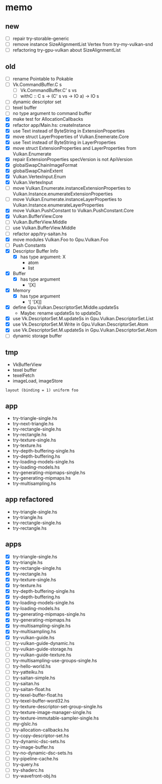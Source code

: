 memo
====

new
---

* [ ] repair try-storable-generic
* [ ] remove instance SizeAlignmentList Vertex from try-my-vulkan-snd
* [ ] refactoring try-gpu-vulkan about SizeAlignmentList

old
---

* [ ] rename Pointable to Pokable
* [ ] Vk.CommandBuffer.C s
    + [ ] Vk.CommandBuffer.C' s vs
    + [ ] withC :: C s -> (C' s vs -> IO a) -> IO s
* [ ] dynamic descriptor set
* [ ] texel buffer
* [ ] no type argument to command buffer
* [x] make test for AllocationCallbacks
* [x] refactor app/Main.hs: createInstance
* [x] use Text instead of ByteString in ExtensionProperties
* [x] move struct LayerProperties of Vulkan.Enemerate.Core
* [x] use Text instead of ByteString in LayerProperties
* [x] move struct ExtensionProperties and LayerProperties from Vulkan.Enumerate
* [x] repair ExtensionProperties specVersion is not ApiVersion
* [x] globalSwapChainImageFormat
* [x] globalSwapChainExtent
* [x] Vulkan.VertexInput.Enum
* [x] Vulkan.VertexInput
* [ ] move Vulkan.Enumerate.instanceExtensionProperties to Vulkan.Instance.enumerateExtensionProperties
* [ ] move Vulkan.Enumerate.instanceLayerProperties to Vulkan.Instance.enumerateLayerProperties
* [x] move Vulkan.PushConstant to Vulkan.PushConstant.Core
* [x] Vulkan.BufferView.Core
* [ ] Vulkan.BufferView.Middle
* [ ] use Vulkan.BufferView.Middle
* [ ] refactor app/try-saitan.hs
* [x] move modules Vulkan.Foo to Gpu.Vulkan.Foo
* [ ] Push Constants
* [x] Descriptor Buffer Info
	+ [x] has type argument: X
		- atom
		- list
* [x] Buffer
	+ [x] has type argument
		- \'[X]
* [x] Memory
	+ [x] has type argument
		- \'[ \'[X]]
* [x] define Gpu.Vulkan.DescriptorSet.Middle.updateSs
	+ Maybe: rename updateSs to updateDs
* [x] use Vk.DescriptorSet.M.updateSs in Gpu.Vulkan.DescriptorSet.List
* [x] use Vk.DescriptorSet.M.Write in Gpu.Vulkan.DescriptorSet.Atom
* [x] use Vk.DescriptorSet.M.updateSs in Gpu.Vulkan.DescriptorSet.Atom
* [ ] dynamic storage buffer

tmp
---

* VkBufferView
* texel buffer
* texelFetch
* imageLoad, imageStore

```
layout (binding = 1) uniform foo
```

app
---

* try-triangle-single.hs
* try-next-triangle.hs
* try-rectangle-single.hs
* try-rectangle.hs
* try-texture-single.hs
* try-texture.hs
* try-depth-buffering-single.hs
* try-depth-buffering.hs
* try-loading-models-single.hs
* try-loading-models.hs
* try-generating-mipmaps-single.hs
* try-generating-mipmaps.hs
* try-multisampling.hs

app refactored
--------------

* try-triangle-single.hs
* try-triangle.hs
* try-rectangle-single.hs
* try-rectangle.hs

apps
----

* [x] try-triangle-single.hs
* [x] try-triangle.hs
* [x] try-rectangle-single.hs
* [x] try-rectangle.hs
* [x] try-texture-single.hs
* [x] try-texture.hs
* [x] try-depth-buffering-single.hs
* [x] try-depth-buffering.hs
* [x] try-loading-models-single.hs
* [x] try-loading-models.hs
* [x] try-generating-mipmaps-single.hs
* [x] try-generating-mipmaps.hs
* [x] try-multisampling-single.hs
* [x] try-multisampling.hs
* [x] try-vulkan-guide.hs
* [ ] try-vulkan-guide-dynamic.hs
* [ ] try-vulkan-guide-storage.hs
* [ ] try-vulkan-guide-texture.hs
* [ ] try-multisampling-use-groups-single.hs
* [ ] try-hello-world.hs
* [ ] try-yatteiku.hs
* [ ] try-saitan-simple.hs
* [ ] try-saitan.hs
* [ ] try-saitan-float.hs
* [ ] try-texel-buffer-float.hs
* [ ] try-texel-buffer-word32.hs
* [ ] try-texture-descriptor-set-group-single.hs
* [ ] try-texture-image-manager-single.hs
* [ ] try-texture-immutable-sampler-single.hs
* [ ] my-glslc.hs
* [ ] try-allocation-callbacks.hs
* [ ] try-copy-descriptor-set.hs
* [ ] try-dynamic-dsc-sets.hs
* [ ] try-image-buffer.hs
* [ ] try-no-dynamic-dsc-sets.hs
* [ ] try-pipeline-cache.hs
* [ ] try-query.hs
* [ ] try-shaderc.hs
* [ ] try-wavefront-obj.hs
